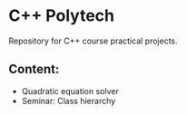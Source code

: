 # C++ Polytech

Repository for C++ course practical projects.

## Content:
* Quadratic equation solver
* Seminar: Class hierarchy

